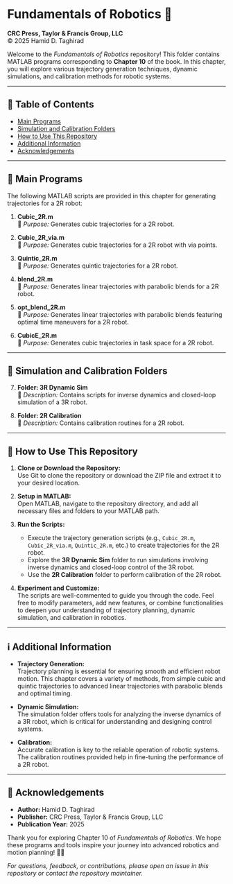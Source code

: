 # Fundamentals of Robotics 🤖

**CRC Press, Taylor & Francis Group, LLC**  
© 2025 Hamid D. Taghirad

Welcome to the *Fundamentals of Robotics* repository! This folder contains MATLAB programs corresponding to **Chapter 10** of the book. In this chapter, you will explore various trajectory generation techniques, dynamic simulations, and calibration methods for robotic systems.

---

## 📑 Table of Contents

- [Main Programs](#main-programs)
- [Simulation and Calibration Folders](#simulation-and-calibration-folders)
- [How to Use This Repository](#how-to-use-this-repository)
- [Additional Information](#additional-information)
- [Acknowledgements](#acknowledgements)

---

## 🤖 Main Programs

The following MATLAB scripts are provided in this chapter for generating trajectories for a 2R robot:

1. **Cubic_2R.m**  
   📌 *Purpose:* Generates cubic trajectories for a 2R robot.

2. **Cubic_2R_via.m**  
   📌 *Purpose:* Generates cubic trajectories for a 2R robot with via points.

3. **Quintic_2R.m**  
   📌 *Purpose:* Generates quintic trajectories for a 2R robot.

4. **blend_2R.m**  
   📌 *Purpose:* Generates linear trajectories with parabolic blends for a 2R robot.

5. **opt_blend_2R.m**  
   📌 *Purpose:* Generates linear trajectories with parabolic blends featuring optimal time maneuvers for a 2R robot.

6. **CubicE_2R.m**  
   📌 *Purpose:* Generates cubic trajectories in task space for a 2R robot.

---

## 📂 Simulation and Calibration Folders

7. **Folder: 3R Dynamic Sim**  
   📁 *Description:* Contains scripts for inverse dynamics and closed-loop simulation of a 3R robot.

8. **Folder: 2R Calibration**  
   📁 *Description:* Contains calibration routines for a 2R robot.

---

## 🚀 How to Use This Repository

1. **Clone or Download the Repository:**  
   Use Git to clone the repository or download the ZIP file and extract it to your desired location.

2. **Setup in MATLAB:**  
   Open MATLAB, navigate to the repository directory, and add all necessary files and folders to your MATLAB path.

3. **Run the Scripts:**  
   - Execute the trajectory generation scripts (e.g., `Cubic_2R.m`, `Cubic_2R_via.m`, `Quintic_2R.m`, etc.) to create trajectories for the 2R robot.
   - Explore the **3R Dynamic Sim** folder to run simulations involving inverse dynamics and closed-loop control of the 3R robot.
   - Use the **2R Calibration** folder to perform calibration of the 2R robot.

4. **Experiment and Customize:**  
   The scripts are well-commented to guide you through the code. Feel free to modify parameters, add new features, or combine functionalities to deepen your understanding of trajectory planning, dynamic simulation, and calibration in robotics.

---

## ℹ️ Additional Information

- **Trajectory Generation:**  
  Trajectory planning is essential for ensuring smooth and efficient robot motion. This chapter covers a variety of methods, from simple cubic and quintic trajectories to advanced linear trajectories with parabolic blends and optimal timing.

- **Dynamic Simulation:**  
  The simulation folder offers tools for analyzing the inverse dynamics of a 3R robot, which is critical for understanding and designing control systems.

- **Calibration:**  
  Accurate calibration is key to the reliable operation of robotic systems. The calibration routines provided help in fine-tuning the performance of a 2R robot.

---

## 🙏 Acknowledgements

- **Author:** Hamid D. Taghirad  
- **Publisher:** CRC Press, Taylor & Francis Group, LLC  
- **Publication Year:** 2025

Thank you for exploring Chapter 10 of *Fundamentals of Robotics*. We hope these programs and tools inspire your journey into advanced robotics and motion planning! 🤖✨

*For questions, feedback, or contributions, please open an issue in this repository or contact the repository maintainer.*
